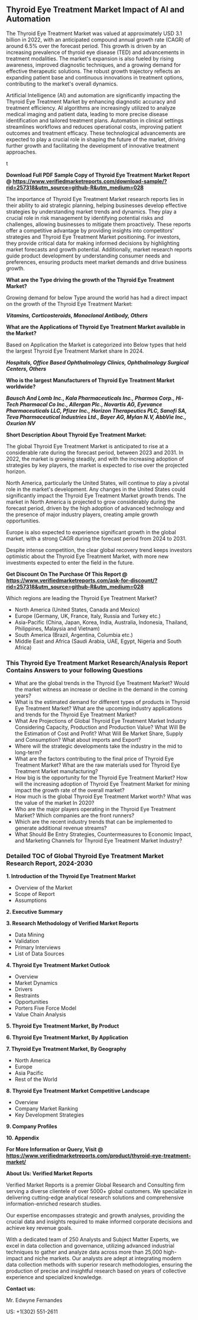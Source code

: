 <h2>Thyroid Eye Treatment Market Impact of AI and Automation</h2><p>The Thyroid Eye Treatment Market was valued at approximately USD 3.1 billion in 2022, with an anticipated compound annual growth rate (CAGR) of around 6.5% over the forecast period. This growth is driven by an increasing prevalence of thyroid eye disease (TED) and advancements in treatment modalities. The market's expansion is also fueled by rising awareness, improved diagnostic techniques, and a growing demand for effective therapeutic solutions. The robust growth trajectory reflects an expanding patient base and continuous innovations in treatment options, contributing to the market's overall dynamics.</p><p>Artificial Intelligence (AI) and automation are significantly impacting the Thyroid Eye Treatment Market by enhancing diagnostic accuracy and treatment efficiency. AI algorithms are increasingly utilized to analyze medical imaging and patient data, leading to more precise disease identification and tailored treatment plans. Automation in clinical settings streamlines workflows and reduces operational costs, improving patient outcomes and treatment efficacy. These technological advancements are expected to play a crucial role in shaping the future of the market, driving further growth and facilitating the development of innovative treatment approaches.</p>t</p><p id="" class=""><strong>Download Full PDF Sample Copy of Thyroid Eye Treatment Market Report @ <a href="https://www.verifiedmarketreports.com/download-sample/?rid=257318&utm_source=github-R&utm_medium=028" target="_blank">https://www.verifiedmarketreports.com/download-sample/?rid=257318&utm_source=github-R&utm_medium=028</a></strong></p><p>The importance of&nbsp;Thyroid Eye Treatment Market research reports lies in their ability to aid strategic planning, helping businesses develop effective strategies by understanding market trends and dynamics. They play a crucial role in risk management by identifying potential risks and challenges, allowing businesses to mitigate them proactively. These reports offer a competitive advantage by providing insights into competitors' strategies and Thyroid Eye Treatment Market positioning. For investors, they provide critical data for making informed decisions by highlighting market forecasts and growth potential. Additionally, market research reports guide product development by understanding consumer needs and preferences, ensuring products meet market demands and drive business growth.</p><p><strong>What are the&nbsp;Type driving the growth of the Thyroid Eye Treatment Market?</strong></p><p id="" class="">Growing demand for below Type around the world has had a direct impact on the growth of the Thyroid Eye Treatment Market:</p><em><strong>Vitamins, Corticosteroids, Monoclonal Antibody, Others</strong></em></p><strong>What are the&nbsp;Applications&nbsp;of Thyroid Eye Treatment Market available in the Market?</strong></p><p id="" class="">Based on Application the Market is categorized into Below types that held the largest Thyroid Eye Treatment Market share In 2024.</p><em><strong>Hospitals, Office Based Ophthalmology Clinics, Ophthalmology Surgical Centers, Others</strong></em></p><strong>Who is the largest Manufacturers of Thyroid Eye Treatment Market worldwide?</strong></p><p><em><strong>Bausch And Lomb Inc., Kala Pharmaceuticals Inc., Pharmos Corp., Hi-Tech Pharmacal Co Inc., Allergan Plc., Novartis AG, Eyevance Pharmaceuticals LLC, Pfizer Inc., Horizon Therapeutics PLC, Sanofi SA, Teva Pharmaceutical Industries Ltd., Bayer AG, Mylan N.V, AbbVie Inc., Oxurion NV</strong></em></p><p id="" class=""><strong>Short Description About Thyroid Eye Treatment Market:</strong></p><p>The global Thyroid Eye Treatment Market is anticipated to rise at a considerable rate during the forecast period, between 2023 and 2031. In 2022, the market is growing steadily, and with the increasing adoption of strategies by key players, the market is expected to rise over the projected horizon.</p><p>North America, particularly the United States, will continue to play a pivotal role in the market's development. Any changes in the United States could significantly impact the Thyroid Eye Treatment Market growth trends. The market in North America is projected to grow considerably during the forecast period, driven by the high adoption of advanced technology and the presence of major industry players, creating ample growth opportunities.</p><p>Europe is also expected to experience significant growth in the global market, with a strong CAGR during the forecast period from 2024 to 2031.</p><p>Despite intense competition, the clear global recovery trend keeps investors optimistic about the Thyroid Eye Treatment Market, with more new investments expected to enter the field in the future.</p><p id="" class=""><strong>Get Discount On The Purchase Of This Report @ <a href="https://www.verifiedmarketreports.com/ask-for-discount/?rid=257318&utm_source=github-R&utm_medium=028" target="_blank">https://www.verifiedmarketreports.com/ask-for-discount/?rid=257318&utm_source=github-R&utm_medium=028</a></strong></p>Which regions are leading the Thyroid Eye Treatment Market?</p><ul><li>North America (United States, Canada and Mexico)</li><li>Europe (Germany, UK, France, Italy, Russia and Turkey etc.)</li><li>Asia-Pacific (China, Japan, Korea, India, Australia, Indonesia, Thailand, Philippines, Malaysia and Vietnam)</li><li>South America (Brazil, Argentina, Columbia etc.)</li><li>Middle East and Africa (Saudi Arabia, UAE, Egypt, Nigeria and South Africa)</li></ul><h3 id="" class="">This Thyroid Eye Treatment Market Research/Analysis Report Contains Answers to your following Questions</h3><ul><li>What are the global trends in the Thyroid Eye Treatment Market? Would the market witness an increase or decline in the demand in the coming years?</li><li>What is the estimated demand for different types of products in Thyroid Eye Treatment Market? What are the upcoming industry applications and trends for the Thyroid Eye Treatment Market?</li><li>What Are Projections of Global Thyroid Eye Treatment Market Industry Considering Capacity, Production and Production Value? What Will Be the Estimation of Cost and Profit? What Will Be Market Share, Supply and Consumption? What about imports and Export?</li><li>Where will the strategic developments take the industry in the mid to long-term?</li><li>What are the factors contributing to the final price of Thyroid Eye Treatment Market? What are the raw materials used for Thyroid Eye Treatment Market manufacturing?</li><li>How big is the opportunity for the Thyroid Eye Treatment Market? How will the increasing adoption of Thyroid Eye Treatment Market for mining impact the growth rate of the overall market?</li><li>How much is the global Thyroid Eye Treatment Market worth? What was the value of the market In 2020?</li><li>Who are the major players operating in the Thyroid Eye Treatment Market? Which companies are the front runners?</li><li>Which are the recent industry trends that can be implemented to generate additional revenue streams?</li><li>What Should Be Entry Strategies, Countermeasures to Economic Impact, and Marketing Channels for Thyroid Eye Treatment Market Industry?</li></ul><h3 id="" class="">Detailed TOC of Global Thyroid Eye Treatment Market Research Report, 2024-2030</h3><p id="" class=""><strong>1. Introduction of the Thyroid Eye Treatment Market</strong></p><ul><li>Overview of the Market</li><li>Scope of Report</li><li>Assumptions</li></ul><p id="" class=""><strong>2. Executive Summary</strong></p><p id="" class=""><strong>3. Research Methodology of Verified Market Reports</strong></p><ul><li>Data Mining</li><li>Validation</li><li>Primary Interviews</li><li>List of Data Sources</li></ul><p id="" class=""><strong>4. Thyroid Eye Treatment Market Outlook</strong></p><ul><li>Overview</li><li>Market Dynamics</li><li>Drivers</li><li>Restraints</li><li>Opportunities</li><li>Porters Five Force Model</li><li>Value Chain Analysis</li></ul><p id="" class=""><strong>5. Thyroid Eye Treatment Market, By Product</strong></p><p id="" class=""><strong>6. Thyroid Eye Treatment Market, By Application</strong></p><p id="" class=""><strong>7. Thyroid Eye Treatment Market, By Geography</strong></p><ul><li>North America</li><li>Europe</li><li>Asia Pacific</li><li>Rest of the World</li></ul><p id="" class=""><strong>8. Thyroid Eye Treatment Market Competitive Landscape</strong></p><ul><li>Overview</li><li>Company Market Ranking</li><li>Key Development Strategies</li></ul><p id="" class=""><strong>9. Company Profiles</strong></p><p id="" class=""><strong>10. Appendix</strong></p><p id="" class=""><strong>For More Information or Query, Visit @ <a href="https://www.verifiedmarketreports.com/product/thyroid-eye-treatment-market/" target="_blank">https://www.verifiedmarketreports.com/product/thyroid-eye-treatment-market/</a></strong></p><p id="" class=""><strong>About Us: Verified Market Reports</strong></p><p id="" class="">Verified Market Reports is a premier Global Research and Consulting firm serving a diverse clientele of over 5000+ global customers. We specialize in delivering cutting-edge analytical research solutions and comprehensive information-enriched research studies.</p><p id="" class="">Our expertise encompasses strategic and growth analyses, providing the crucial data and insights required to make informed corporate decisions and achieve key revenue goals.</p><p id="" class="">With a dedicated team of 250 Analysts and Subject Matter Experts, we excel in data collection and governance, utilizing advanced industrial techniques to gather and analyze data across more than 25,000 high-impact and niche markets. Our analysts are adept at integrating modern data collection methods with superior research methodologies, ensuring the production of precise and insightful research based on years of collective experience and specialized knowledge.</p><p id="" class=""><strong>Contact us:</strong></p><p id="" class="">Mr. Edwyne Fernandes</p><p id="" class="">US: +1(302) 551-2611</p>